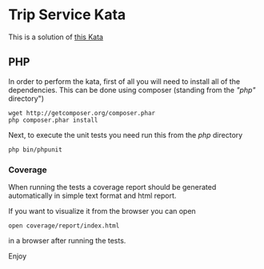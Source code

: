 # Trip Service Kata
This is a solution of [this Kata](https://github.com/sandromancuso/trip-service-kata)

## PHP

In order to perform the kata, first of all you will need to install all of the dependencies. This can be done using
composer (standing from the *"php"* directory")

```shell
wget http://getcomposer.org/composer.phar
php composer.phar install
```

Next, to execute the unit tests you need run this from the *php* directory

    php bin/phpunit

### Coverage

When running the tests a coverage report should be generated automatically in simple text format and html report.

If you want to visualize it from the browser you can open

    open coverage/report/index.html

in a browser after running the tests.

Enjoy

